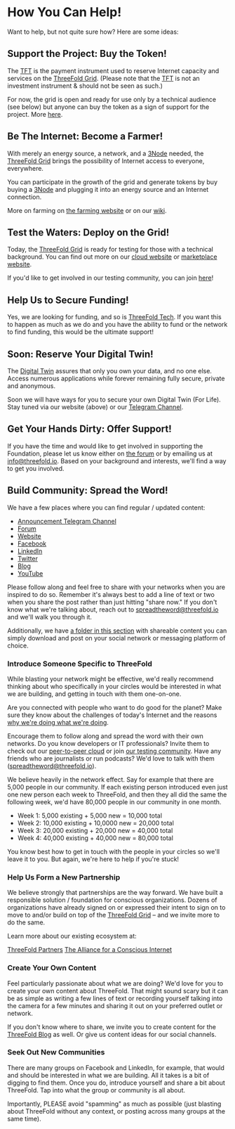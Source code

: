 # How You Can Help!

Want to help, but not quite sure how? Here are some ideas:

## Support the Project: Buy the Token!

The [TFT](threefold__threefold_token) is the payment instrument used to reserve Internet capacity and services on the [ThreeFold Grid](threefold__threefold_grid). (Please note that the [TFT](threefold__threefold_token) is not an investment instrument & should not be seen as such.)

For now, the grid is open and ready for use only by a technical audience (see below) but anyone can buy the token as a sign of support for the project. More [here](threefold__how_to_buy_and_sell.md).

## Be The Internet: Become a Farmer!

With merely an energy source, a network, and a [3Node](threefold__3node) needed, the [ThreeFold Grid](threefold__threefold_grid) brings the possibility of Internet access to everyone, everywhere.

You can participate in the growth of the grid and generate tokens by buy buying a [3Node](threefold__3node) and plugging it into an energy source and an Internet connection.

More on farming on [the farming website](https://farming.threefold.io) or on our [wiki](https://wiki2.threefold.io/#/farming_intro).

## Test the Waters: Deploy on the Grid!

Today, the [ThreeFold Grid](threefold__threefold_grid) is ready for testing for those with a technical background. You can find out more on our [cloud website](https://cloud.threefold.io) or [marketplace website](https://marketplace.threefold.io).

If you'd like to get involved in our testing community, you can join [here](https://t.me/joinchat/BwOvOxxgK59GmRoZ2_sM0w)!

## Help Us to Secure Funding!

Yes, we are looking for funding, and so is [ThreeFold Tech](https://threefold.tech). If you want this to happen as much as we do and you have the ability to fund or the network to find funding, this would be the ultimate support!

## Soon: Reserve Your Digital Twin!

The [Digital Twin](https://twin.threefold.io) assures that only you own your data, and no one else. Access numerous applications while forever remaining fully secure, private and anonymous.

Soon we will have ways for you to secure your own Digital Twin (For Life). Stay tuned via our website (above) or our [Telegram Channel](https://t.me/threefoldnews).

## Get Your Hands Dirty: Offer Support!

If you have the time and would like to get involved in supporting the Foundation, please let us know either on [the forum](https://forum.threefold.io) or by emailing us at info@threefold.io. Based on your background and interests, we'll find a way to get you involved.

## Build Community: Spread the Word!

We have a few places where you can find regular / updated content:

- [Announcement Telegram Channel](https://t.me/threefoldnews)
- [Forum](https://forum.threefold.io)
- [Website](https://threefold.io)
- [Facebook](https://facebook.com/ThreeFold.io)
- [LinkedIn](https://linkedin.com/company/threefold-foundation/)
- [Twitter](https://twitter.com/threefold_io)
- [Blog](https://threefold.io/blog)
- [YouTube](https://youtube.com/c/ThreeFoldFoundation)

Please follow along and feel free to share with your networks when you are inspired to do so. Remember it's always best to add a line of text or two when you share the post rather than just hitting "share now." If you don't know what we're talking about, reach out to spreadtheword@threefold.io and we'll walk you through it.

Additionally, we have [a folder in this section](threefold__threefold_content.md) with shareable content you can simply download and post on your social network or messaging platform of choice.

### Introduce Someone Specific to ThreeFold

While blasting your network might be effective, we'd really recommend thinking about who specifically in your circles would be interested in what we are building, and getting in touch with them one-on-one.

Are you connected with people who want to do good for the planet? Make sure they know about the challenges of today's Internet and the reasons [why we're doing what we're doing](https://consciousinternet.org/about).

Encourage them to follow along and spread the word with their own networks. Do you know developers or IT professionals? Invite them to check out our [peer-to-peer cloud](https://cloud.threefold.io) or join [our testing community](https://t.me/joinchat/BwOvOxxgK59GmRoZ2_sM0w). Have any friends who are journalists or run podcasts? We'd love to talk with them (spreadtheword@threefold.io).

We believe heavily in the network effect. Say for example that there are 5,000 people in our community. If each existing person introduced even just one new person each week to ThreeFold, and then they all did the same the following week, we'd have 80,000 people in our community in one month.

- Week 1: 5,000 existing + 5,000 new = 10,000 total
- Week 2: 10,000 existing + 10,0000 new = 20,000 total
- Week 3: 20,000 existing + 20,000 new = 40,000 total
- Week 4: 40,000 existing + 40,000 new = 80,000 total

You know best how to get in touch with the people in your circles so we'll leave it to you. But again, we're here to help if you're stuck!

### Help Us Form a New Partnership

We believe strongly that partnerships are the way forward. We have built a responsible solution / foundation for conscious organizations. Dozens of organizations have already signed on or expressed their intent to sign on to move to and/or build on top of the [ThreeFold Grid](threefold__threefold_grid) – and we invite more to do the same.

Learn more about our existing ecosystem at:

[ThreeFold Partners](https://farming.threefold.io/partners)
[The Alliance for a Conscious Internet](https://consciousinternet.org)

### Create Your Own Content

Feel particularly passionate about what we are doing? We'd love for you to create your own content about ThreeFold. That might sound scary but it can be as simple as writing a few lines of text or recording yourself talking into the camera for a few minutes and sharing it out on your preferred outlet or network.

If you don't know where to share, we invite you to create content for the [ThreeFold Blog](https://threefold.io/blog) as well. Or give us content ideas for our social channels.

### Seek Out New Communities

There are many groups on Facebook and LinkedIn, for example, that would and should be interested in what we are building. All it takes is a bit of digging to find them. Once you do, introduce yourself and share a bit about ThreeFold. Tap into what the group or community is all about.

Importantly, PLEASE avoid "spamming" as much as possible (just blasting about ThreeFold without any context, or posting across many groups at the same time).
